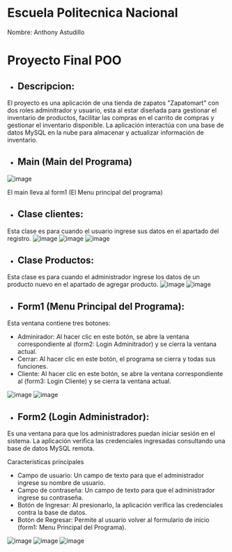 # Escuela Politecnica Nacional

Nombre: Anthony Astudillo

# Proyecto Final POO

- ## Descripcion:

El proyecto es una aplicación de una tienda de zapatos "Zapatomart" con dos roles adminitrador y usuario, esta al estar diseñada para gestionar el inventario de productos, facilitar las compras en el carrito de compras y gestionar el inventario disponible. La aplicación interactúa con una base de datos MySQL en la nube para almacenar y actualizar información de inventario.

- ## Main (Main del Programa)

![image](https://github.com/user-attachments/assets/ae283b19-3188-4ee1-a152-3bed3eaba3f0)

El main lleva al form1 (El Menu principal del programa)

- ## Clase clientes:

Esta clase es para cuando el usuario ingrese sus datos en el apartado del registro.
![image](https://github.com/user-attachments/assets/3838ccd8-76cc-48bc-92da-b8563f39b996)
![image](https://github.com/user-attachments/assets/76b22c96-8358-47fa-bf2f-35465c36dbdf)
![image](https://github.com/user-attachments/assets/ef3e6e3d-a9d0-439b-a8a9-f66ee3655e32)

- ## Clase Productos:

Esta clase es para cuando el administrador ingrese los datos de un producto nuevo en el apartado de agregar producto.
![image](https://github.com/user-attachments/assets/ee5fc971-2b10-48e4-b97f-c3b3e947897a)
![image](https://github.com/user-attachments/assets/a8fbf847-03b1-4faf-851b-4320703f0b58)

- ## Form1 (Menu Principal del Programa):

Esta ventana contiene tres botones:
- Adminirador: Al hacer clic en este botón, se abre la ventana correspondiente al (form2: Login Adminitrador) y se cierra la ventana actual.
- Cerrar: Al hacer clic en este botón, el programa se cierra y todas sus funciones.
- Cliente: Al hacer clic en este botón, se abre la ventana correspondiente al (form3: Login Cliente) y se cierra la ventana actual.

![image](https://github.com/user-attachments/assets/7dd5cb3d-51c7-4f1d-907b-e50c1a1b477c)
![image](https://github.com/user-attachments/assets/eae0d08a-8b60-41af-b1be-71710788bd0a)

- ## Form2 (Login Administrador):

Es una ventana para que los administradores puedan iniciar sesión en el sistema. La aplicación verifica las credenciales ingresadas consultando una base de datos MySQL remota.

Características principales

- Campo de usuario: Un campo de texto para que el administrador ingrese su nombre de usuario.
- Campo de contraseña: Un campo de texto para que el administrador ingrese su contraseña.
- Botón de Ingresar: Al presionarlo, la aplicación verifica las credenciales contra la base de datos.
- Botón de Regresar: Permite al usuario volver al formulario de inicio (form1: Menu Principal del Programa).

![image](https://github.com/user-attachments/assets/278cbbf7-cc9d-478d-9fa6-e559dfcbec7e)
![image](https://github.com/user-attachments/assets/0d130622-45a7-49c6-a4c3-3ac625a6fb76)
![image](https://github.com/user-attachments/assets/49d9d17c-5537-4811-91cb-d69c6f59e081)



